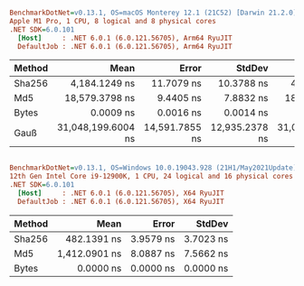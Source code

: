 ``` ini

BenchmarkDotNet=v0.13.1, OS=macOS Monterey 12.1 (21C52) [Darwin 21.2.0]
Apple M1 Pro, 1 CPU, 8 logical and 8 physical cores
.NET SDK=6.0.101
  [Host]     : .NET 6.0.1 (6.0.121.56705), Arm64 RyuJIT
  DefaultJob : .NET 6.0.1 (6.0.121.56705), Arm64 RyuJIT


```
| Method |               Mean |          Error |         StdDev |             Median |
|------- |-------------------:|---------------:|---------------:|-------------------:|
| Sha256 |      4,184.1249 ns |     11.7079 ns |     10.3788 ns |      4,178.2851 ns |
|    Md5 |     18,579.3798 ns |      9.4405 ns |      7.8832 ns |     18,577.4511 ns |
|  Bytes |          0.0009 ns |      0.0016 ns |      0.0014 ns |          0.0001 ns |
|   Gauß | 31,048,199.6004 ns | 14,591.7855 ns | 12,935.2378 ns | 31,046,257.8281 ns |


``` ini

BenchmarkDotNet=v0.13.1, OS=Windows 10.0.19043.928 (21H1/May2021Update)
12th Gen Intel Core i9-12900K, 1 CPU, 24 logical and 16 physical cores
.NET SDK=6.0.101
  [Host]     : .NET 6.0.1 (6.0.121.56705), X64 RyuJIT
  DefaultJob : .NET 6.0.1 (6.0.121.56705), X64 RyuJIT


```
| Method |          Mean |     Error |    StdDev |
|------- |--------------:|----------:|----------:|
| Sha256 |   482.1391 ns | 3.9579 ns | 3.7023 ns |
|    Md5 | 1,412.0901 ns | 8.0887 ns | 7.5662 ns |
|  Bytes |     0.0000 ns | 0.0000 ns | 0.0000 ns |
